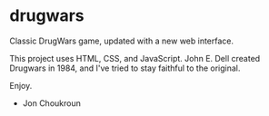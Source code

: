# drugwars
Classic DrugWars game, updated with a new web interface.

This project uses HTML, CSS, and JavaScript.
John E. Dell created Drugwars in 1984, and I've tried to stay faithful to the original.

Enjoy.
- Jon Choukroun
